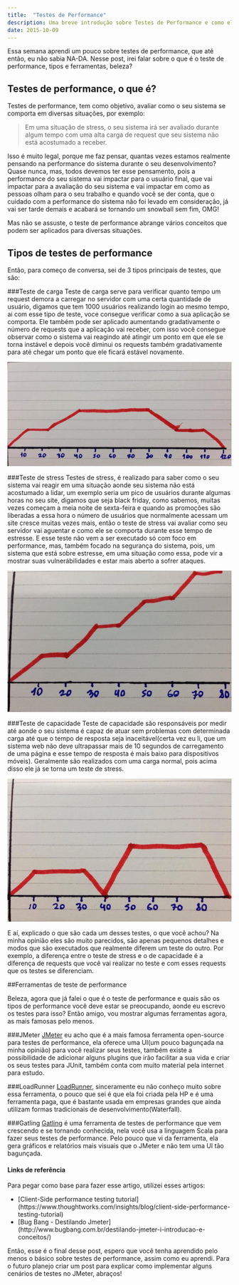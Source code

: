 ```yaml
---
title:  "Testes de Performance"
description: Uma breve introdução sobre Testes de Performance e como ele é útil para o nosso sistema.
date: 2015-10-09
---
```


Essa semana aprendi um pouco sobre testes de performance, que até então, eu não sabia NA-DA. Nesse post, irei falar sobre o que é o teste de performance, tipos e ferramentas, beleza?

## Testes de performance, o que é?

Testes de performance, tem como objetivo, avaliar como o seu sistema se comporta em diversas situações, por exemplo:
>Em uma situação de stress, o seu sistema irá ser avaliado durante algum tempo com uma alta carga de request que seu sistema não está acostumado a receber.

Isso é muito legal, porque me faz pensar, quantas vezes estamos realmente pensando na performance do sistema durante o seu desenvolvimento? Quase nunca, mas, todos devemos ter esse pensamento, pois a performance do seu sistema vai impactar para o usuário final, que vai impactar para a avaliação do seu sistema e vai impactar em como as pessoas olham para o seu trabalho e quando você se der conta, que o cuidado com a performance do sistema não foi levado em consideração, já vai ser tarde demais e acabará se tornando um snowball sem fim, OMG!

Mas não se assuste, o teste de performance abrange vários conceitos que podem ser aplicados para diversas situações.

## Tipos de testes de performance

Então, para começo de conversa, sei de 3 tipos principais de testes, que são:

###Teste de carga
Teste de carga serve para verificar quanto tempo um request demora a carregar no servidor com uma certa quantidade de usuário, digamos que tem 1000 usuários realizando login ao mesmo tempo, ai com esse tipo de teste, voce consegue verificar como a sua aplicação se comporta. Ele também pode ser aplicado aumentando gradativamente o número de requests que a aplicação vai receber, com isso você consegue observar como o sistema vai reagindo até atingir um ponto em que ele se torna instável e depois você diminui os requests também gradativamente para até chegar um ponto que ele ficará estável novamente.

![Teste de Carga](/assets/images/posts/teste_de_performance/Teste_de_Carga.png)

###Teste de stress
Testes de stress, é realizado para saber como o seu sistema vai reagir em uma situação aonde seu sistema não está acostumado a lidar, um exemplo seria um pico de usuários durante algumas horas no seu site, digamos que seja black friday, como sabemos, muitas vezes começam a meia noite de sexta-feira e quando as promoções são liberadas a essa hora o número de usuários que normalmente acessam um site cresce muitas vezes mais, então o teste de stress vai avaliar como seu servidor vai aguentar e como ele se comporta durante esse tempo de estresse. E esse teste não vem a ser executado só com foco em performance, mas, também focado na segurança do sistema, pois, um sistema que está sobre estresse, em uma situação como essa, pode vir a mostrar suas vulnerábilidades e estar mais aberto a sofrer ataques.

![Teste de Carga](/assets/images/posts/teste_de_performance/Teste_de_Stress.png)

###Teste de capacidade
Teste de capacidade são responsáveis por medir até aonde o seu sistema é capaz de atuar sem problemas com determinada carga até que o tempo de resposta seja inaceitável(certa vez eu li, que um sistema web não deve ultrapassar mais de 10 segundos de carregamento de uma página e esse tempo de resposta é mais baixo para dispositivos móveis). Geralmente são realizados com uma carga normal, pois acima disso ele já se torna um teste de stress.

![Teste de Carga](/assets/images/posts/teste_de_performance/Teste_de_Capacidade.png)

E aí, explicado o que são cada um desses testes, o que você achou? Na minha opinião eles são muito parecidos, são apenas pequenos detalhes e modos que são executados que realmente diferem um teste do outro. Por exemplo, a diferença entre o teste de stress e o de capacidade é a diferença de requests que você vai realizar no teste e com esses requests que os testes se diferenciam.

##Ferramentas de teste de performance

Beleza, agora que já falei o que é o teste de performance e quais são os tipos de performance você deve estar se preocupando, aonde eu escrevo os testes para isso? Então amigo, vou mostrar algumas ferramentas agora, as mais famosas pelo menos.

###JMeter
[JMeter](http://jmeter.apache.org/) eu acho que é a mais famosa ferramenta open-source para testes de performance, ela oferece uma UI(um pouco bagunçada na minha opinião) para você realizar seus testes, também existe a possibilidade de adicionar alguns plugins que irão facilitar a sua vida e criar os seus testes para JUnit, também conta com muito material pela internet para estudo.

###LoadRunner
[LoadRunner](http://www8.hp.com/us/en/software-solutions/loadrunner-load-testing/), sinceramente eu não conheço muito sobre essa ferramenta, o pouco que sei é que ela foi criada pela HP e é uma ferramenta paga, que é bastante usada em empresas grandes que ainda utilizam formas tradicionais de desenvolvimento(Waterfall).

###Gatling
[Gatling](http://gatling.io/#/) é uma ferramenta de testes de performance que vem crescendo e se tornando conhecida, nela você usa a linguagem Scala para fazer seus testes de performance. Pelo pouco que vi da ferramenta, ela gera gráficos e relatórios mais visuais que o JMeter e não tem uma UI tão bagunçada.

#### Links de referência

Para pegar como base para fazer esse artigo, utilizei esses artigos:
<ul>
 <li>[Client-Side performance testing tutorial](https://www.thoughtworks.com/insights/blog/client-side-performance-testing-tutorial)</li>
 <li>[Bug Bang - Destilando Jmeter](http://www.bugbang.com.br/destilando-jmeter-i-introducao-e-conceitos/)	</li>
</ul>

Então, esse é o final desse post, espero que você tenha aprendido pelo menos o básico sobre testes de performance, assim como eu aprendi. Para o futuro planejo criar um post para explicar como implementar alguns cenários de testes no JMeter, abraços!
